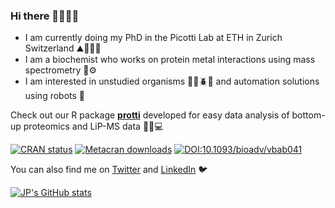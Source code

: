 ### Hi there 👋👨🏻‍💻

* I am currently doing my PhD in the Picotti Lab at ETH in Zurich Switzerland  ⛰️🥼🥽🔬
* I am a biochemist who works on protein metal interactions using mass spectrometry 🧪⚙️
* I am interested in unstudied organisms 🧬🦠🪲🌱 and automation solutions using robots 🤖

Check out our R package [**protti**](https://jpquast.github.io/protti/) developed for easy data analysis of bottom-up proteomics and LiP-MS data 🧪🔬💻 

[![CRAN
status](https://www.r-pkg.org/badges/version/protti)](https://CRAN.R-project.org/package=protti)
[![Metacran downloads](https://cranlogs.r-pkg.org/badges/grand-total/protti)](https://cran.r-project.org/package=protti)
[![DOI:10.1093/bioadv/vbab041](http://img.shields.io/badge/DOI-10.1093/bioadv/vbab041-5680C1.svg)](https://doi.org/10.1093/bioadv/vbab041)

You can also find me on [Twitter](https://twitter.com/QuastJP) and [LinkedIn](https://www.linkedin.com/in/jan-philipp-quast-5750a1132/) 🐦

[![JP's GitHub stats](https://github-readme-stats.vercel.app/api?username=jpquast)](https://github.com/anuraghazra/github-readme-stats)
